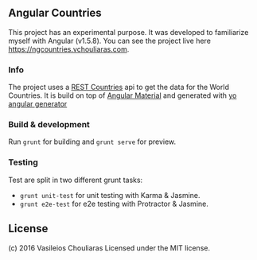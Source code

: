 ## Angular Countries

This project has an experimental purpose. It was developed to familiarize myself with Angular (v1.5.8).
You can see the project live here https://ngcountries.vchouliaras.com.

### Info

The project uses a [REST Countries](https://restcountries.eu/) api to get the data for the World Countries. It is build on top of [Angular Material](https://material.angularjs.org/latest/) and generated with [yo angular generator](https://github.com/yeoman/generator-angular)

### Build & development

Run `grunt` for building and `grunt serve` for preview.

### Testing

Test are split in two different grunt tasks:

* `grunt unit-test` for unit testing with Karma & Jasmine.
* `grunt e2e-test` for e2e testing with Protractor & Jasmine.

## License

(c) 2016 Vasileios Chouliaras
Licensed under the MIT license.
